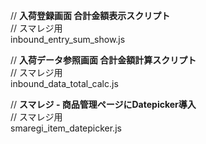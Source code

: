 <p>
// <strong>入荷登録画面 合計金額表示スクリプト</strong><br>
// スマレジ用<br>
inbound_entry_sum_show.js
</p>
<p>
// <strong>入荷データ参照画面 合計金額計算スクリプト</strong><br>
// スマレジ用<br>
inbound_data_total_calc.js
</p>
<p>
// <strong>スマレジ - 商品管理ページにDatepicker導入</strong><br>
// スマレジ用<br>
smaregi_item_datepicker.js
</p>
